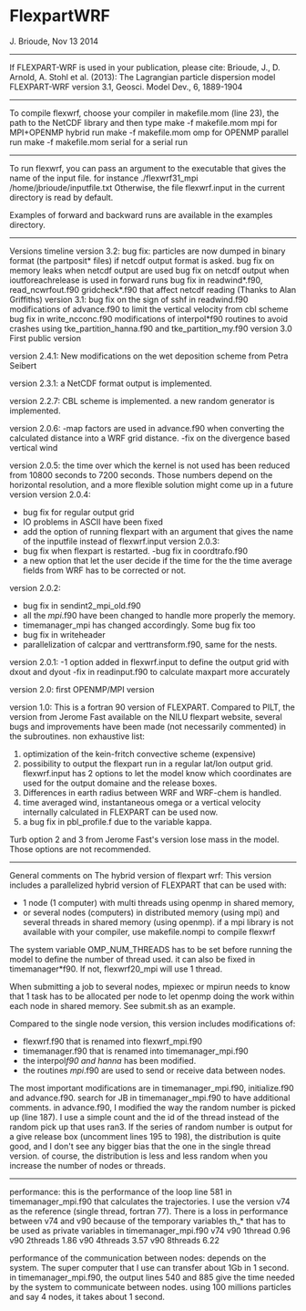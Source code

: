 # FlexpartWRF
J. Brioude, Nov  13  2014
**************************************************************
If FLEXPART-WRF is used in your publication, please cite:
Brioude, J., D. Arnold, A. Stohl et al. (2013): The Lagrangian particle dispersion model FLEXPART-WRF version 3.1, Geosci. Model Dev., 6, 1889-1904
**************************************************************

To compile flexwrf, choose your compiler in makefile.mom (line 23), the path to the NetCDF library and then type
make -f makefile.mom mpi  for MPI+OPENMP hybrid run
make -f makefile.mom omp  for OPENMP parallel run
make -f makefile.mom serial for a serial run
********************************************************************
To run flexwrf, you can pass an argument to the executable that gives the name of the input file.
for instance
./flexwrf31_mpi /home/jbrioude/inputfile.txt
Otherwise, the file flexwrf.input in the current directory is read by default.

Examples of forward and backward runs are available in the examples directory.


*****************************************************************
Versions timeline
version 3.2: bug fix: particles are now dumped in binary format (the partposit* files) if netcdf output format is asked.
             bug fix on  memory leaks when netcdf output are used
             bug fix on  netcdf output when ioutforeachrelease is used in forward runs
             bug fix in readwind*.f90, read_ncwrfout.f90 gridcheck*.f90 that affect netcdf reading (Thanks to Alan Griffiths) 
version 3.1: bug fix on the sign of sshf in readwind.f90
	     modifications of advance.f90 to limit the vertical velocity from cbl scheme
	     bug fix in write_ncconc.f90
	     modifications of interpol*f90 routines to avoid crashes using tke_partition_hanna.f90 and tke_partition_my.f90
version 3.0    First public version 

version 2.4.1: New modifications on the wet deposition scheme from Petra Seibert

version 2.3.1: a NetCDF format output is implemented. 

version 2.2.7: CBL scheme is implemented. a new random generator is implemented.

version 2.0.6:
-map factors are used in advance.f90 when converting the calculated distance
into a WRF grid distance. 
-fix on the divergence based vertical wind

version 2.0.5:
the time over which the kernel is not used has been reduced from 10800 seconds
to 7200 seconds. Those numbers depend on the horizontal resolution, and a more
flexible solution might come up in a future version
version 2.0.4:
- bug fix for regular output grid
- IO problems in ASCII have been fixed
- add the option of running flexpart with an argument that gives the name of
  the inputfile instead of flexwrf.input
version 2.0.3:
- bug fix when flexpart is restarted.
-bug fix in coordtrafo.f90
- a new option that let the user decide if the time for the the time average
  fields from WRF has to be corrected or not.

version 2.0.2:
- bug fix in sendint2_mpi_old.f90
- all the *mpi*.f90 have been changed to handle more properly the memory.
- timemanager_mpi has changed accordingly. Some bug fix too
- bug fix in writeheader
- parallelization of calcpar and verttransform.f90, same for the nests.

version 2.0.1:
-1 option added in flexwrf.input to define the output grid with dxout and dyout
-fix in readinput.f90 to calculate maxpart more accurately

version 2.0: first OPENMP/MPI version

version 1.0: 
This is a fortran 90 version of FLEXPART.
Compared to PILT, the version from Jerome Fast available on the NILU flexpart website, several bugs and improvements have been made (not
necessarily commented) in the subroutines. 
non exhaustive list:
1) optimization of the kein-fritch convective scheme (expensive)
2) possibility to output the flexpart run in a regular lat/lon output grid.
flexwrf.input has 2 options to let the model know which coordinates are used
for the output domaine and the release boxes.
3) Differences in earth radius between WRF and WRF-chem is handled.
4) time averaged wind, instantaneous omega or a vertical velocity internally calculated in FLEXPART can be used now.
5) a bug fix in pbl_profile.f due to the variable kappa.

Turb option 2 and 3 from Jerome Fast's version lose mass in the model. Those
options are not recommended.

***********************************************************************
General comments on The hybrid version of flexpart wrf:
This version includes a parallelized hybrid version of FLEXPART that can be
used with:
- 1 node (1 computer) with multi threads using openmp in shared memory, 
- or several nodes (computers) in distributed memory (using mpi) and several threads in shared memory (using openmp).
if a mpi library is not available with your compiler, use makefile.nompi to compile flexwrf

The system variable OMP_NUM_THREADS has to be set before running the model to define the number of thread used. 
it can also be fixed in timemanager*f90. 
If not, flexwrf20_mpi will use 1 thread.

When submitting a job to several nodes, mpiexec or mpirun needs to know that 1 task has to be allocated per node to let openmp doing the work within each node in shared memory.
See submit.sh as an example. 

Compared to the single node version, this version includes modifications of:

- flexwrf.f90 that is renamed into flexwrf_mpi.f90
- timemanager.f90 that is renamed into timemanager_mpi.f90
- the interpol*f90 and hanna* has been modified.
- the routines *mpi*.f90 are used to send or receive data between nodes.

The most important modifications are in timemanager_mpi.f90, initialize.f90 and advance.f90.
search for JB in timemanager_mpi.f90 to have additional comments.
in advance.f90, I modified the way the random number is picked up (line 187). I use a simple count and the id of the thread instead of the random pick up that uses ran3.
If the series of random number is output for a give release box (uncomment lines 195 to 198), the distribution is quite good, and I don't see any bigger bias that the one in the single thread version.
of course, the distribution is less and less random when you increase the number of nodes or threads.


*********************************************************
performance:
this is the performance of the loop line 581 in timemanager_mpi.f90 that calculates the trajectories.
I use the version v74 as the reference (single thread, fortran 77).
There is a loss in performance between v74 and v90 because of the temporary variables th_* that has to be used as private variables in timemanager_mpi.f90
		v74
v90 1thread	0.96
v90 2threads	1.86
v90 4threads	3.57
v90 8threads	6.22

performance of the communication between nodes:
depends on the system. The super computer that I use can transfer about 1Gb in 1 second.
in timemanager_mpi.f90, the output lines 540 and 885 give the time needed by the system to communicate between nodes. using 100 millions particles and say 4 nodes, it takes about 1 second.

